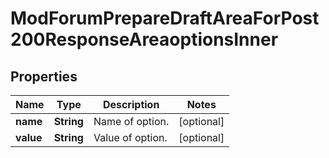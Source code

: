 

# ModForumPrepareDraftAreaForPost200ResponseAreaoptionsInner


## Properties

| Name | Type | Description | Notes |
|------------ | ------------- | ------------- | -------------|
|**name** | **String** | Name of option. |  [optional] |
|**value** | **String** | Value of option. |  [optional] |



